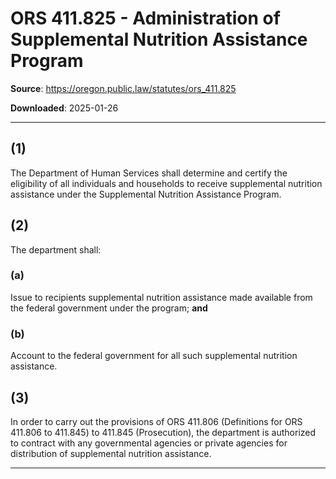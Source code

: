 # ORS 411.825 - Administration of Supplemental Nutrition Assistance Program

**Source**: https://oregon.public.law/statutes/ors_411.825

**Downloaded**: 2025-01-26

---

## (1)

The Department of Human Services shall determine and certify the eligibility of all individuals and households to receive supplemental nutrition assistance under the Supplemental Nutrition Assistance Program.

## (2)

The department shall:

### (a)

Issue to recipients supplemental nutrition assistance made available from the federal government under the program; **and**

### (b)

Account to the federal government for all such supplemental nutrition assistance.

## (3)

In order to carry out the provisions of ORS 411.806 (Definitions for ORS 411.806 to 411.845) to 411.845 (Prosecution), the department is authorized to contract with any governmental agencies or private agencies for distribution of supplemental nutrition assistance.

---
